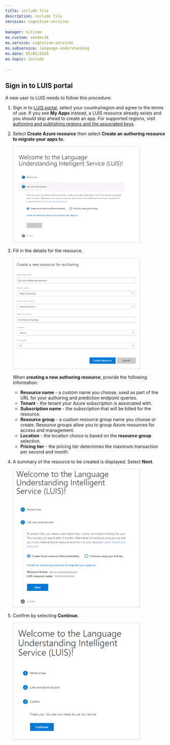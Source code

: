 ```yaml
---
title: include file
description: include file
services: cognitive-services

manager: nitinme
ms.custom: seodec18
ms.service: cognitive-services
ms.subservice: language-understanding
ms.date: 05/05/2020
ms.topic: include

---
```

## Sign in to LUIS portal

A new user to LUIS needs to follow this procedure:

1. Sign in to [LUIS portal](https://www.luis.ai), select your country/region and agree to the terms of use. If you see **My Apps** instead, a LUIS resource already exists and you should skip ahead to create an app. For supported regions, visit [authoring and publishing regions and the associated keys](https://docs.microsoft.com/azure/cognitive-services/luis/luis-reference-regions).

1. Select **Create Azure resource** then select **Create an authoring resource to migrate your apps to.**

    ![Choose a type of Language Understanding authoring resource](../media/luis-how-to-azure-subscription/sign-in-create-resource.png)

1. Fill in the details for the resource.

    ![Screenshot shows the Create a new resource for authoring pane.](../media/migrate-authoring-key/choose-authoring-resource-form.png)

    When **creating a new authoring resource**, provide the following information:

    * **Resource name** - a custom name you choose, used as part of the URL for your authoring and prediction endpoint queries.
    * **Tenant** - the tenant your Azure subscription is associated with.
    * **Subscription name** - the subscription that will be billed for the resource.
    * **Resource group** - a custom resource group name you choose or create. Resource groups allow you to group Azure resources for access and management.
    * **Location** - the location choice is based on the **resource group** selection.
    * **Pricing tier** - the pricing tier determines the maximum transaction per second and month.

1. A summary of the resource to be created is displayed. Select **Next**.

    ![Screenshot shows the Welcome page with the option to link to your Azure account.](../media/sign-in/sign-in-confirm-key-selection.png)

1. Confirm by selecting **Continue**.

    ![Screenshot shows the Welcome page after you have linked to your Azure account.](../media/sign-in/sign-in-confirm-continue.png)
